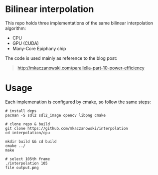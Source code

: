 # Bilinear interpolation
This repo holds three implementations of the same bilinear interpolation algorithm:
* CPU
* GPU (CUDA)
* Many-Core Epiphany chip

The code is used mainly as reference to the blog post:
> http://mkaczanowski.com/parallella-part-10-power-efficiency

# Usage
Each implemenation is configured by cmake, so follow the same steps:
```
# install deps
pacman -S sdl2 sdl2_image opencv libpng cmake

# clone repo & build
git clone https://github.com/mkaczanowski/interpolation
cd interpolation/cpu

mkdir build && cd build
cmake ../
make

# select 105th frame
./interpolation 105
file output.png
```
